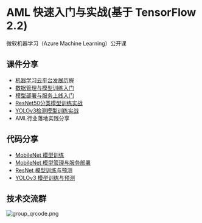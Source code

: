 # AML 快速入门与实战(基于 TensorFlow 2.2)

微软机器学习（Azure Machine Learning）公开课

## 课件分享

- [机器学习云平台发展历程](slides/1-机器学习云平台发展历程.pdf)
- [数据管理与模型训练入门](slides/2-数据管理与模型训练入门.pdf)
- [模型部署与服务上线入门](slides/3-模型部署与服务上线入门.pdf)
- [ResNet50分类模型训练实战](slides/4-ResNet50分类模型训练实战.pdf)
- [YOLOv3检测模型训练实战](slides/5-YOLOv3检测模型训练实战.pdf)
- AML行业落地实践分享

## 代码分享

- [MobileNet 模型训练](code_sample/mobilenet/tf2_mobilenet_train.ipynb)
- [MobileNet 模型管理与服务部署](code_sample/mobilenet/tf2_mobilenet_deploy.ipynb)
- [ResNet 模型训练与预测](code_sample/resnet/resnet_cifar10.ipynb)
- [YOLOv3 模型训练与预测](code_sample/yolov3/yolov3_gpu.ipynb)

## 技术交流群

![group_qrcode.png](https://pinshiv1.oss-cn-hangzhou.aliyuncs.com/ai/qr.png)
